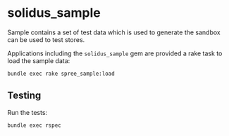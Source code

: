 # solidus\_sample

Sample contains a set of test data which is used to generate the sandbox can be
used to test stores.

Applications including the `solidus_sample` gem are provided a rake task to
load the sample data:

```bash
bundle exec rake spree_sample:load
```

## Testing

Run the tests:

```bash
bundle exec rspec
```
